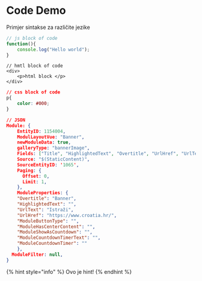 # Code Demo

Primjer sintakse za različite jezike

```javascript
// js block of code
function(){
    console.log("Hello world");
}
```

```atom
// hmtl block of code
<div> 
    <p>html block </p>
</div>
```

```css
// css block of code
p{
    color: #000;
}
```

```json
// JSON
Module: {
    EntityID: 1154004,
    ModulLayoutVue: "Banner",
    newModuleData: true,
    galleryType: "bannerImage",
    Fields: ["Title", "HighlightedText", "Overtitle", "UrlHref", "UrlText"],
    Source: "$(StaticContent)", 
    SourceEntityID: '1065',
    Paging: {
      Offset: 0,
      Limit: 1,
    },
    ModuleProperties: {
  	"Overtitle": "Banner",
  	"HighlightedText": "",
  	"UrlText": "Istraži",
  	"UrlHref": "https://www.croatia.hr/",
  	"ModuleButtonType": "",
  	"ModuleHasCenterContent": "",
  	"ModuleShowAsCountdown": "",
  	"ModuleCountdownTimerText": "",
  	"ModuleCountdownTimer": ""
    },
  ModuleFilter: null,
}
```

{% hint style="info" %}
Ovo je hint!
{% endhint %}

